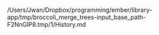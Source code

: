 /Users/Jwan/Dropbox/programming/ember/library-app/tmp/broccoli_merge_trees-input_base_path-F2NnGlP8.tmp/1/History.md